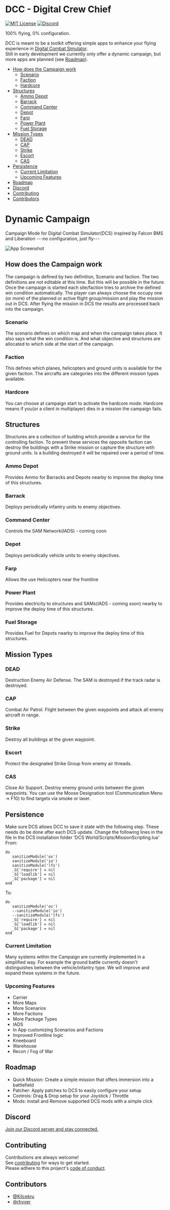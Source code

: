 # DCC - Digital Crew Chief

[![MIT License](https://img.shields.io/badge/License-MIT-green.svg)](LICENSE)
[![Discord](https://img.shields.io/discord/1110123808356040734?label=Discord&logo=discord)](https://discord.gg/jZZ3pFpY3e)

100% flying, 0% configuration.

DCC is meant to be a toolkit offering simple apps to enhance your flying experience in [Digital Combat Simulator](https://www.digitalcombatsimulator.com/).\
Still in early development we currently only offer a dynamic campaign, but more apps are planned (see [Roadmap](#roadmap)).

- [How does the Campaign work](#how-does-the-campaign-work)
  - [Scenario](#scenario)
  - [Faction](#faction)
  - [Hardcore](#hardcore)
- [Structures](#structures)
  - [Ammo Depot](#ammo-depot)
  - [Barrack](#barrack)
  - [Command Center](#command-center)
  - [Depot](#depot)
  - [Farp](#farp)
  - [Power Plant](#power-plant)
  - [Fuel Storage](#fuel-storage)
- [Mission Types](#mission-types)
  - [DEAD](#dead)
  - [CAP](#cap)
  - [Strike](#strike)
  - [Escort](#escort)
  - [CAS](#cas)
- [Persistence](#persistence)
  - [Current Limitation](#current-limitation)
  - [Upcoming Features](#upcoming-features)
- [Roadmap](#roadmap)
- [Discord](#discord)
- [Contributing](#contributing)
- [Contributors](#contributors)

# Dynamic Campaign
Campaign Mode for Digital Combat Simulator(DCS) inspired by Falcon BMS and Liberation
---no configuration, just fly---

![App Screenshot](docs/campaign-1.png)

## How does the Campaign work
The campaign is defined by two definition, Scenario and faction.
The two definitions are not editable at this time. But this will be possible in the future.
Once the campaign is started each site/faction tries to archive the defined win condition automatically.
The player can always choose the occupy one (or more) of the planned or active flight group/mission and play the mission out in DCS.
After flying the mission in DCS the results are processed back into the campaign.

### Scenario
The scenario defines on which map and when the campaign takes place. It also says what the win condition is. And what objective and structures are allocated to which side at the start of the campaign.

### Faction
This defines which planes, helicopters and ground units is available for the given faction. The aircrafts are categories into the different mission types available.

### Hardcore
You can choose at campaign start to activate the hardcore mode. Hardcore means if you(or a client in multiplayer) dies in a mission the campaign fails.

## Structures
Structures are a collection of building which provide a service for the controlling faction. To prevent these services the opposite faction can destroy the buildings with a Strike mission or capture the structure with ground units.
Is a building destroyed it will be repaired over a period of time.

### Ammo Depot
Provides Ammo for Barracks and Depots nearby to improve the deploy time of this structures.

### Barrack
Deploys periodically infantry units to enemy objectives.

### Command Center
Controls the SAM Network(IADS) - coming coon

### Depot
Deploys periodically vehicle units to enemy objectives.

### Farp
Allows the use Helicopters near the frontline

### Power Plant
Provides electricity to structures and SAMs(IADS - coming soon) nearby to improve the deploy time of this structures.

### Fuel Storage
Provides Fuel for Depots nearby to improve the deploy time of this structures.

## Mission Types

### DEAD
Destruction Enemy Air Defense. The SAM is destroyed if the track radar is destroyed.

### CAP
Combat Air Patrol. Flight between the given waypoints and attack all enemy aircraft in range.

### Strike
Destroy all buildings at the given waypoint.

### Escort
Protect the designated Strike Group from enemy air threads.

### CAS
Close Air Support. Destroy enemy ground units between the given waypoints. You can use the Moose Designation tool (Communication Menu -> F10) to find targets via smoke or laser.

## Persistence
Make sure DCS allows DCC to save it state with the following step.
These needs do be done after each DCS update.
Change the following lines in the file in the DCS installation folder 'DCS World/Scripts/MissionScripting.lua'
From:
```
do
   sanitizeModule('os')
   sanitizeModule('io')
   sanitizeModule('lfs')
   _G['require'] = nil
   _G['loadlib'] = nil
   _G['package'] = nil
end
```
To:
```
do
   sanitizeModule('os')
   --sanitizeModule('io')
   --sanitizeModule('lfs')
   _G['require'] = nil
   _G['loadlib'] = nil
   _G['package'] = nil
end
```

### Current Limitation
Many systems within the Campaign are currently implemented in a simplified way. 
For example the ground battle currently doesn't distinguishes between the vehicle/infantry type.
We will improve and expand these systems in the future.

### Upcoming Features

- Carrier
- More Maps
- More Scenarios
- More Factions
- More Package Types
- IADS
- In App customizing Scenarios and Factions
- Improved Frontline logic
- Kneeboard
- Warehouse
- Recon / Fog of War

## Roadmap

- Quick Mission: Create a simple mission that offers immersion into a battlefield
- Patcher: Apply patches to DCS to easily configure your setup
- Controls: Drag & Drop setup for your Joystick / Throttle
- Mods: Install and Remove supported DCS mods with a simple click

## Discord
[Join our Discord server and stay connected.](https://discord.gg/jZZ3pFpY3e)

## Contributing

Contributions are always welcome!\
See [contributing](CONTRIBUTING.md) for ways to get started.\
Please adhere to this project's [code of conduct](CODE_OF_CONDUCT.md).

## Contributors
- [@Kilcekru](https://github.com/kilcekru)
- [@rhyver](https://github.com/rhyver)

